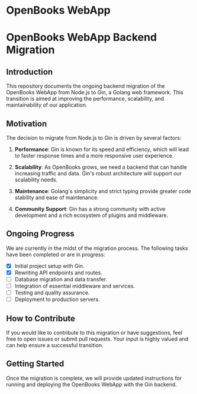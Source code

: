# OpenBooks WebApp

# OpenBooks WebApp Backend Migration

## Introduction

This repository documents the ongoing backend migration of the OpenBooks WebApp from Node.js to Gin, a Golang web framework. This transition is aimed at improving the performance, scalability, and maintainability of our application.

## Motivation

The decision to migrate from Node.js to Gin is driven by several factors:

1. **Performance**: Gin is known for its speed and efficiency, which will lead to faster response times and a more responsive user experience.

2. **Scalability**: As OpenBooks grows, we need a backend that can handle increasing traffic and data. Gin's robust architecture will support our scalability needs.

3. **Maintenance**: Golang's simplicity and strict typing provide greater code stability and ease of maintenance.

4. **Community Support**: Gin has a strong community with active development and a rich ecosystem of plugins and middleware.

## Ongoing Progress

We are currently in the midst of the migration process. The following tasks have been completed or are in progress:

- [x] Initial project setup with Gin.
- [x] Rewriting API endpoints and routes.
- [ ] Database migration and data transfer.
- [ ] Integration of essential middleware and services.
- [ ] Testing and quality assurance.
- [ ] Deployment to production servers.

## How to Contribute

If you would like to contribute to this migration or have suggestions, feel free to open issues or submit pull requests. Your input is highly valued and can help ensure a successful transition.

## Getting Started

Once the migration is complete, we will provide updated instructions for running and deploying the OpenBooks WebApp with the Gin backend.


